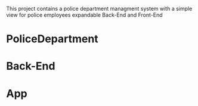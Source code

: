 This project contains a police department managment system with a simple view for police employees
expandable Back-End and Front-End


# PoliceDepartment
# Back-End
# App

